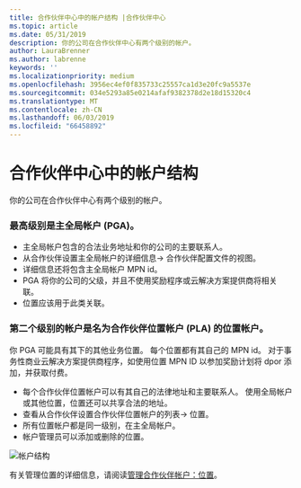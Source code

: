 ```yaml
---
title: 合作伙伴中心中的帐户结构 |合作伙伴中心
ms.topic: article
ms.date: 05/31/2019
description: 你的公司在合作伙伴中心有两个级别的帐户。
author: LauraBrenner
ms.author: labrenne
keywords: ''
ms.localizationpriority: medium
ms.openlocfilehash: 3956ec4ef0f835733c25557ca1d3e20fc9a5537e
ms.sourcegitcommit: 034e5293a85e0214afaf9382378d2e18d15320c4
ms.translationtype: MT
ms.contentlocale: zh-CN
ms.lasthandoff: 06/03/2019
ms.locfileid: "66458892"
---
```

# <a name="the-account-structure-in-partner-center"></a>合作伙伴中心中的帐户结构

你的公司在合作伙伴中心有两个级别的帐户。 

### <a name="the-top-level-is-the-primary-global-account-pga"></a>最高级别是主全局帐户 (PGA)。

- 主全局帐户包含的合法业务地址和你的公司的主要联系人。 
- 从合作伙伴设置主全局帐户的详细信息-> 合作伙伴配置文件的视图。
- 详细信息还将包含主全局帐户 MPN id。 
- PGA 将你的公司的父级，并且不使用奖励程序或云解决方案提供商将相关联。 
- 位置应该用于此类关联。

### <a name="the-second-level-account-is-the-location-account-called-partner-location-account-pla"></a>第二个级别的帐户是名为合作伙伴位置帐户 (PLA) 的位置帐户。

你 PGA 可能具有其下的其他业务位置。 每个位置都有其自己的 MPN id。  对于事务性商业云解决方案提供商程序，如使用位置 MPN ID 以参加奖励计划将 dpor 添加，并获取付费。 

- 每个合作伙伴位置帐户可以有其自己的法律地址和主要联系人。 使用全局帐户或其他位置，位置还可以共享合法的地址。
- 查看从合作伙伴设置合作伙伴位置帐户的列表-> 位置。
- 所有位置帐户都是同一级别，在主全局帐户。
- 帐户管理员可以添加或删除的位置。

![帐户结构](images/accountstructure.png)

有关管理位置的详细信息，请阅读[管理合作伙伴帐户：位置](manage-locations.md)。 




















